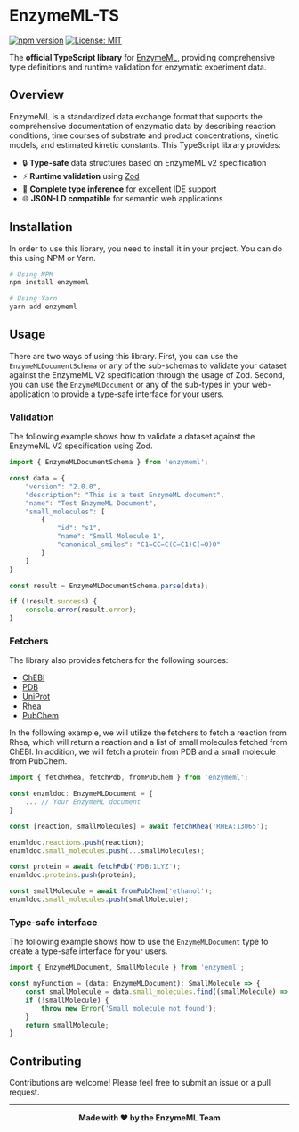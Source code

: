 # EnzymeML-TS

[![npm version](https://badge.fury.io/js/enzymeml.svg)](https://badge.fury.io/js/enzymeml)
[![License: MIT](https://img.shields.io/badge/License-MIT-yellow.svg)](https://opensource.org/licenses/MIT)

The **official TypeScript library** for [EnzymeML](https://enzymeml.org), providing comprehensive type definitions and runtime validation for enzymatic experiment data.

## Overview

EnzymeML is a standardized data exchange format that supports the comprehensive documentation of enzymatic data by describing reaction conditions, time courses of substrate and product concentrations, kinetic models, and estimated kinetic constants. This TypeScript library provides:

- 🔒 **Type-safe** data structures based on EnzymeML v2 specification
- ⚡ **Runtime validation** using [Zod](https://github.com/colinhacks/zod)
- 📝 **Complete type inference** for excellent IDE support
- 🌐 **JSON-LD compatible** for semantic web applications

## Installation

In order to use this library, you need to install it in your project. You can do this using NPM or Yarn.

```bash
# Using NPM
npm install enzymeml

# Using Yarn
yarn add enzymeml
```

## Usage

There are two ways of using this library. First, you can use the `EnzymeMLDocumentSchema` or any of the sub-schemas to validate your dataset against the EnzymeML V2 specification through the usage of Zod. Second, you can use the `EnzymeMLDocument` or any of the sub-types in your web-application to provide a type-safe interface for your users.

### Validation

The following example shows how to validate a dataset against the EnzymeML V2 specification using Zod.

```typescript
import { EnzymeMLDocumentSchema } from 'enzymeml';

const data = {
    "version": "2.0.0",
    "description": "This is a test EnzymeML document",
    "name": "Test EnzymeML Document",
    "small_molecules": [
        {
            "id": "s1",
            "name": "Small Molecule 1",
            "canonical_smiles": "C1=CC=C(C=C1)C(=O)O"
        }
    ]
}

const result = EnzymeMLDocumentSchema.parse(data);

if (!result.success) {
    console.error(result.error);
}
```

### Fetchers

The library also provides fetchers for the following sources:

- [ChEBI](https://www.ebi.ac.uk/chebi/)
- [PDB](https://www.rcsb.org/)
- [UniProt](https://www.uniprot.org/)
- [Rhea](https://www.rhea-db.org/)
- [PubChem](https://pubchem.ncbi.nlm.nih.gov/)

In the following example, we will utilize the fetchers to fetch a reaction from Rhea, which will return a reaction and a list of small molecules fetched from ChEBI. In addition, we will fetch a protein from PDB and a small molecule from PubChem.

```typescript
import { fetchRhea, fetchPdb, fromPubChem } from 'enzymeml';

const enzmldoc: EnzymeMLDocument = {
    ... // Your EnzymeML document
}

const [reaction, smallMolecules] = await fetchRhea('RHEA:13065');

enzmldoc.reactions.push(reaction);
enzmldoc.small_molecules.push(...smallMolecules);

const protein = await fetchPdb('PDB:1LYZ');
enzmldoc.proteins.push(protein);

const smallMolecule = await fromPubChem('ethanol');
enzmldoc.small_molecules.push(smallMolecule);
```

### Type-safe interface

The following example shows how to use the `EnzymeMLDocument` type to create a type-safe interface for your users.

```typescript
import { EnzymeMLDocument, SmallMolecule } from 'enzymeml';

const myFunction = (data: EnzymeMLDocument): SmallMolecule => {
    const smallMolecule = data.small_molecules.find((smallMolecule) => smallMolecule.id === 's1');
    if (!smallMolecule) {
        throw new Error('Small molecule not found');
    }
    return smallMolecule;
}
```

## Contributing

Contributions are welcome! Please feel free to submit an issue or a pull request.

---

<div align="center">
<strong>Made with ❤️ by the EnzymeML Team</strong>
</div>